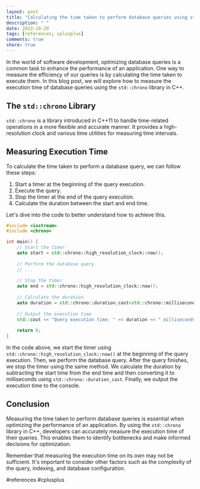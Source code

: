 ```yaml
---
layout: post
title: "Calculating the time taken to perform database queries using std::chrono"
description: " "
date: 2023-10-20
tags: [references, cplusplus]
comments: true
share: true
---
```


In the world of software development, optimizing database queries is a common task to enhance the performance of an application. One way to measure the efficiency of our queries is by calculating the time taken to execute them. In this blog post, we will explore how to measure the execution time of database queries using the `std::chrono` library in C++.

## The `std::chrono` Library

`std::chrono` is a library introduced in C++11 to handle time-related operations in a more flexible and accurate manner. It provides a high-resolution clock and various time utilities for measuring time intervals.

## Measuring Execution Time

To calculate the time taken to perform a database query, we can follow these steps:

1. Start a timer at the beginning of the query execution.
2. Execute the query.
3. Stop the timer at the end of the query execution.
4. Calculate the duration between the start and end time.

Let's dive into the code to better understand how to achieve this.

```cpp
#include <iostream>
#include <chrono>

int main() {
    // Start the timer
    auto start = std::chrono::high_resolution_clock::now();
    
    // Perform the database query
    // ...
    
    // Stop the timer
    auto end = std::chrono::high_resolution_clock::now();
    
    // Calculate the duration
    auto duration = std::chrono::duration_cast<std::chrono::milliseconds>(end - start).count();
    
    // Output the execution time
    std::cout << "Query execution time: " << duration << " milliseconds" << std::endl;
    
    return 0;
}
```

In the code above, we start the timer using `std::chrono::high_resolution_clock::now()` at the beginning of the query execution. Then, we perform the database query. After the query finishes, we stop the timer using the same method. We calculate the duration by subtracting the start time from the end time and then converting it to milliseconds using `std::chrono::duration_cast`. Finally, we output the execution time to the console.

## Conclusion

Measuring the time taken to perform database queries is essential when optimizing the performance of an application. 
By using the `std::chrono` library in C++, developers can accurately measure the execution time of their queries. This enables them to identify bottlenecks and make informed decisions for optimization.

Remember that measuring the execution time on its own may not be sufficient. It's important to consider other factors such as the complexity of the query, indexing, and database configuration.

#references #cplusplus